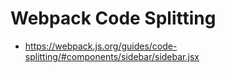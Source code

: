 Webpack Code Splitting
======================

- https://webpack.js.org/guides/code-splitting/#components/sidebar/sidebar.jsx
